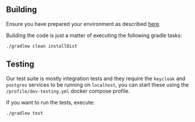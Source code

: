 ## Building

Ensure you have prepared your environment as described [here](./Developer-Guide%3A-Preparing-the-environment).

Building the code is just a matter of executing the following gradle tasks:

```
./gradlew clean installDist
```

## Testing

Our test suite is mostly integration tests and they require the `keycloak` and `postgres` services to be running on `localhost`, you can start these using the `/profile/dev-testing.yml` docker compose profile.

If you want to run the tests, execute:

```
./gradlew test
```
